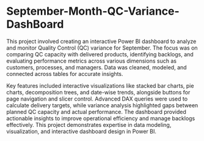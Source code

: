 # September-Month-QC-Variance-DashBoard
This project involved creating an interactive Power BI dashboard to analyze and monitor Quality Control (QC) variance for September. The focus was on comparing QC capacity with delivered products, identifying backlogs, and evaluating performance metrics across various dimensions such as customers, processes, and managers. Data was cleaned, modeled, and connected across tables for accurate insights.

Key features included interactive visualizations like stacked bar charts, pie charts, decomposition trees, and date-wise trends, alongside buttons for page navigation and slicer control. Advanced DAX queries were used to calculate delivery targets, while variance analysis highlighted gaps between planned QC capacity and actual performance. The dashboard provided actionable insights to improve operational efficiency and manage backlogs effectively.
This project demonstrates expertise in data modeling, visualization, and interactive dashboard design in Power BI.

